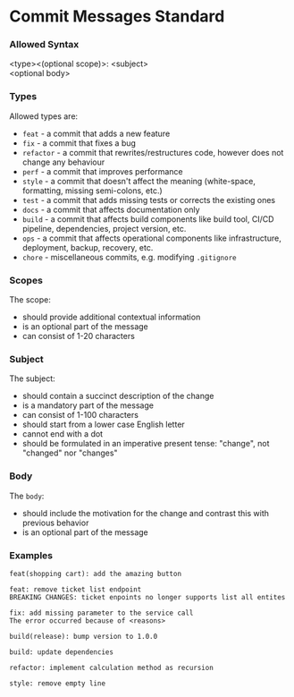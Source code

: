 # Commit Messages Standard

### Allowed Syntax

\<type><(optional scope)>: \<subject><br>
\<optional body>

### Types
Allowed types are:
* `feat` - a commit that adds a new feature
* `fix` - a commit that fixes a bug
* `refactor` - a commit that rewrites/restructures code, however does not change any behaviour
* `perf` - a commit that improves performance
* `style` - a commit that doesn't affect the meaning (white-space, formatting, missing semi-colons, etc.)
* `test` - a commit that adds missing tests or corrects the existing ones
* `docs` - a commit that affects documentation only
* `build` - a commit that affects build components like build tool, CI/CD pipeline, dependencies, project version, etc.
* `ops` - a commit that affects operational components like infrastructure, deployment, backup, recovery, etc.
* `chore` - miscellaneous commits, e.g. modifying `.gitignore`

### Scopes
The scope:
* should provide additional contextual information
* is an optional part of the message
* can consist of 1-20 characters

### Subject
The subject:
* should contain a succinct description of the change
* is a mandatory part of the message
* can consist of 1-100 characters
* should start from a lower case English letter
* cannot end with a dot
* should be formulated in an imperative present tense: "change", not "changed" nor "changes"

### Body
The `body`:
* should include the motivation for the change and contrast this with previous behavior
* is an optional part of the message

### Examples
```
feat(shopping cart): add the amazing button

feat: remove ticket list endpoint
BREAKING CHANGES: ticket enpoints no longer supports list all entites

fix: add missing parameter to the service call
The error occurred because of <reasons>

build(release): bump version to 1.0.0

build: update dependencies

refactor: implement calculation method as recursion

style: remove empty line
```
